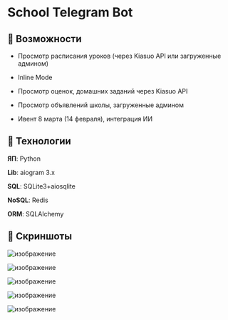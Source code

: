# School Telegram Bot
## 🔹 Возможности

- Просмотр расписания уроков (через Kiasuo API или загруженные админом)

- Inline Mode 

- Просмотр оценок, домашних заданий через Kiasuo API

- Просмотр объявлений школы, загруженные админом

- Ивент 8 марта (14 февраля), интеграция ИИ

## 🔹 Технологии
**ЯП**: Python

**Lib**: aiogram 3.x

**SQL**: SQLite3+aiosqlite

**NoSQL**: Redis

**ORM**: SQLAlchemy

## 🔹 Скриншоты
![изображение](https://github.com/user-attachments/assets/bfbe71a6-3c91-45a0-9dbb-deec8228e8bf)

![изображение](https://github.com/user-attachments/assets/c50a5c22-16bc-43d8-9e73-4b5056a5f476)

![изображение](https://github.com/user-attachments/assets/822678ac-2b30-45d8-b959-f26ed31a450a)

![изображение](https://github.com/user-attachments/assets/6165624b-acd4-42db-89a0-3cbe953a2d52)

![изображение](https://github.com/user-attachments/assets/cbf7ed50-6988-4761-a304-e89e55956e9f)
